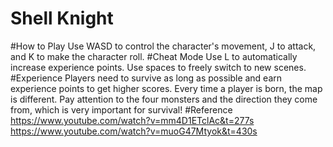 # Shell Knight


#How to Play 
Use WASD to control the character's movement, J to attack, and K to make the character roll.
#Cheat Mode
Use L to automatically increase experience points. Use spaces to freely switch to new scenes.
#Experience 
Players need to survive as long as possible and earn experience points to get higher scores. Every time a player is born, the map is different. Pay attention to the four monsters and the direction they come from, which is very important for survival!
#Reference
https://www.youtube.com/watch?v=mm4D1ETclAc&t=277s 
https://www.youtube.com/watch?v=muoG47Mtyok&t=430s
